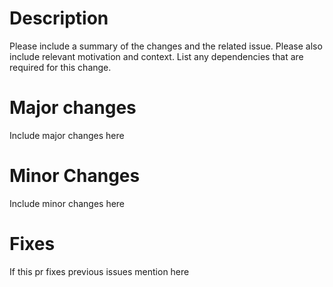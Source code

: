 # Description

Please include a summary of the changes and the related issue. Please also include relevant motivation and context. List any dependencies that are required for this change.

# Major changes

Include major changes here

# Minor Changes

Include minor changes here

# Fixes

If this pr fixes previous issues mention here
